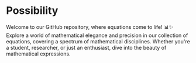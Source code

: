 # Possibility
Welcome to our GitHub repository, where equations come to life! 📊✨ Explore a world of mathematical elegance and precision in our collection of equations, covering a spectrum of mathematical disciplines. Whether you're a student, researcher, or just an enthusiast, dive into the beauty of mathematical expressions.
